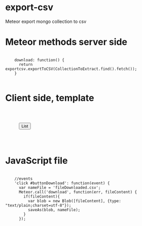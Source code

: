 # export-csv 
Meteor export mongo collection to csv

# Meteor methods server side

  <code>
    download: function() {
      return exportcsv.exportToCSV(CollectionToExtract.find().fetch());
    }
  </code>

# Client side, template

  <code>
    <div class="col-md-4">
      <button class="btn btn-info btn-block" id="buttonDownload">List</button>
    </div>
  </code>

# JavaScript file

  <code>
    //events
    'click #buttonDownload': function(event) {
      var nameFile = 'fileDownloaded.csv';
      Meteor.call('download', function(err, fileContent) {
        if(fileContent){
          var blob = new Blob([fileContent], {type: "text/plain;charset=utf-8"});
          saveAs(blob, nameFile);
        }
      });
  </code>
